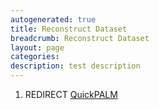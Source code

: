 ```yaml
---
autogenerated: true
title: Reconstruct Dataset
breadcrumb: Reconstruct Dataset
layout: page
categories: 
description: test description
---
```


1.  REDIRECT [QuickPALM](QuickPALM )
